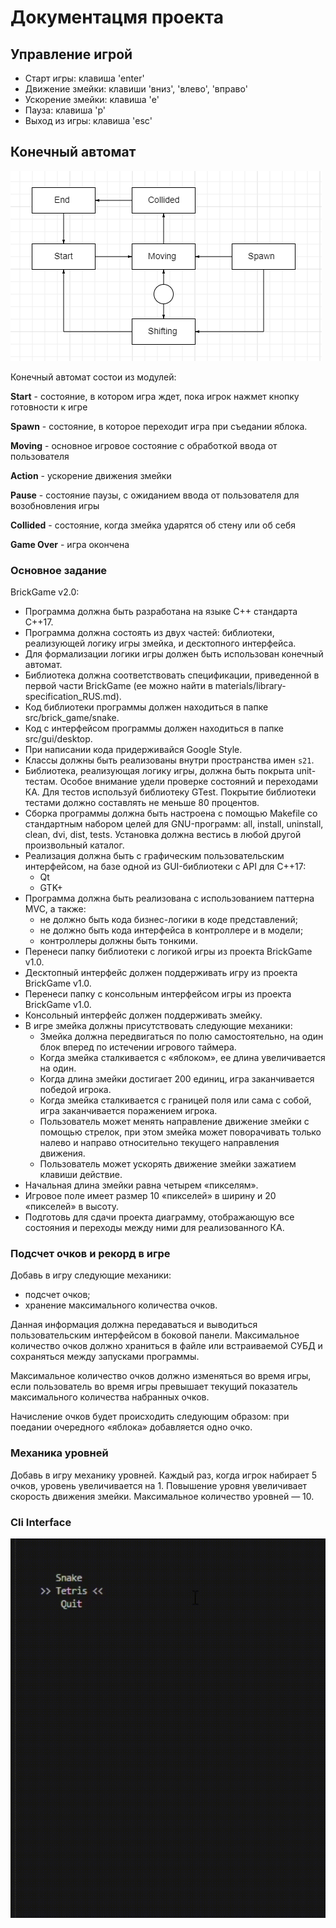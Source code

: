 # Документацмя проекта

## Управление игрой

- Старт игры: клавиша 'enter'
- Движение змейки: клавиши 'вниз', 'влево', 'вправо'
- Ускорение змейки: клавиша 'e'
- Пауза: клавиша 'p'
- Выход из игры: клавиша 'esc'

## Конечный автомат

![КА](avtomat.png)

Конечный автомат состои из модулей:

**Start** - состояние, в котором игра ждет, пока игрок нажмет кнопку готовности к игре

**Spawn** - состояние, в которое переходит игра при съедании яблока.

**Moving** - основное игровое состояние с обработкой ввода от пользователя

**Action** - ускорение движения змейки

**Pause** - состояние паузы, с ожиданием ввода от пользователя для возобновления игры

**Collided** - состояние, когда змейка ударятся об стену или об себя

**Game Over** - игра окончена

### Основное задание

BrickGame v2.0:

- Программа должна быть разработана на языке C++ стандарта C++17.
- Программа должна состоять из двух частей: библиотеки, реализующей логику игры змейка, и десктопного интерфейса.
- Для формализации логики игры должен быть использован конечный автомат.
- Библиотека должна соответствовать спецификации, приведенной в первой части BrickGame (ее можно найти в materials/library-specification_RUS.md).
- Код библиотеки программы должен находиться в папке src/brick_game/snake.
- Код с интерфейсом программы должен находиться в папке src/gui/desktop.
- При написании кода придерживайся Google Style.
- Классы должны быть реализованы внутри пространства имен `s21`.
- Библиотека, реализующая логику игры, должна быть покрыта unit-тестам. Особое внимание удели проверке состояний и переходами КА. Для тестов используй библиотеку GTest. Покрытие библиотеки тестами должно составлять не меньше 80 процентов.
- Сборка программы должна быть настроена с помощью Makefile со стандартным набором целей для GNU-программ: all, install, uninstall, clean, dvi, dist, tests. Установка должна вестись в любой другой произвольный каталог.
- Реализация должна быть с графическим пользовательским интерфейсом, на базе одной из GUI-библиотеки с API для C++17:
     - Qt
     - GTK+
- Программа должна быть реализована с использованием паттерна MVC, а также:
     - не должно быть кода бизнес-логики в коде представлений;
     - не должно быть кода интерфейса в контроллере и в модели;
     - контроллеры должны быть тонкими.
- Перенеси папку библиотеки с логикой игры из проекта BrickGame v1.0.
- Десктопный интерфейс должен поддерживать игру из проекта BrickGame v1.0.
- Перенеси папку с консольным интерфейсом игры из проекта BrickGame v1.0.
- Консольный интерфейс должен поддерживать змейку.
- В игре змейка должны присутствовать следующие механики:
     - Змейка должна передвигаться по полю самостоятельно, на один блок вперед по истечении игрового таймера.
     - Когда змейка сталкивается с «яблоком», ее длина увеличивается на один.
     - Когда длина змейки достигает 200 единиц, игра заканчивается победой игрока.
     - Когда змейка сталкивается с границей поля или сама с собой, игра заканчивается поражением игрока.
     - Пользователь может менять направление движение змейки с помощью стрелок, при этом змейка может поворачивать только налево и направо относительно текущего направления движения.
     - Пользователь может ускорять движение змейки зажатием клавиши действие.
- Начальная длина змейки равна четырем «пикселям».
- Игровое поле имеет размер 10 «пикселей» в ширину и 20 «пикселей» в высоту.
- Подготовь для сдачи проекта диаграмму, отображающую все состояния и переходы между ними для реализованного КА.

### Подсчет очков и рекорд в игре

Добавь в игру следующие механики:

- подсчет очков;
- хранение максимального количества очков.

Данная информация должна передаваться и выводиться пользовательским интерфейсом в боковой панели. Максимальное количество очков должно храниться в файле или встраиваемой СУБД и сохраняться между запусками программы.

Максимальное количество очков должно изменяться во время игры, если пользователь во время игры превышает текущий показатель максимального количества набранных очков.

Начисление очков будет происходить следующим образом: при поедании очередного «яблока» добавляется одно очко.

### Механика уровней

Добавь в игру механику уровней. Каждый раз, когда игрок набирает 5 очков, уровень увеличивается на 1. Повышение уровня увеличивает скорость движения змейки. Максимальное количество уровней — 10.

### Cli Interface

![cli_gif](cli_gif.gif)
